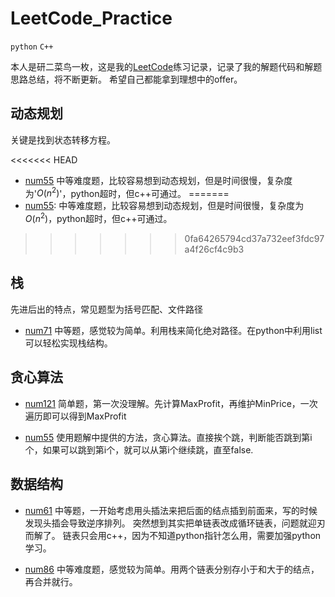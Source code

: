 # LeetCode_Practice

`python` `C++`

本人是研二菜鸟一枚，这是我的[LeetCode](https://leetcode-cn.com/ "悬停显示")练习记录，记录了我的解题代码和解题思路总结，将不断更新。
希望自己都能拿到理想中的offer。

## 动态规划

关键是找到状态转移方程。

<<<<<<< HEAD
  * [num55](https://leetcode-cn.com/problems/jump-game/) 
  中等难度题，比较容易想到动态规划，但是时间很慢，复杂度为'$O(n^2)$'，python超时，但c++可通过。
=======
  * [num55](https://leetcode-cn.com/problems/jump-game/): 中等难度题，比较容易想到动态规划，但是时间很慢，复杂度为$O(n^2)$，python超时，但c++可通过。
>>>>>>> 0fa64265794cd37a732eef3fdc97a4f26cf4c9b3

## 栈
先进后出的特点，常见题型为括号匹配、文件路径
  * [num71](https://leetcode-cn.com/problems/simplify-path/)
  中等题，感觉较为简单。利用栈来简化绝对路径。在python中利用list可以轻松实现栈结构。
  
## 贪心算法
  * [num121](https://leetcode-cn.com/problems/best-time-to-buy-and-sell-stock/)
  简单题，第一次没理解。先计算MaxProfit，再维护MinPrice，一次遍历即可以得到MaxProfit
  
  * [num55](https://leetcode-cn.com/problems/jump-game/)
  使用题解中提供的方法，贪心算法。直接挨个跳，判断能否跳到第i个，如果可以跳到第i个，就可以从第i个继续跳，直至false.
  
## 数据结构
  * [num61](https://leetcode-cn.com/problems/rotate-list/)
  中等题，一开始考虑用头插法来把后面的结点插到前面来，写的时候发现头插会导致逆序排列。
  突然想到其实把单链表改成循环链表，问题就迎刃而解了。
  链表只会用c++，因为不知道python指针怎么用，需要加强python学习。
  
  * [num86](https://leetcode-cn.com/problems/partition-list/submissions/)
  中等难度题，感觉较为简单。用两个链表分别存小于和大于的结点，再合并就行。